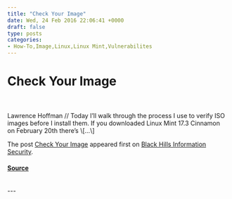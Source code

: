```yaml
---
title: "Check Your Image"
date: Wed, 24 Feb 2016 22:06:41 +0000
draft: false
type: posts
categories: 
- How-To,Image,Linux,Linux Mint,Vulnerabilites
---
```

# Check Your Image

<br/>

<br/>
Lawrence Hoffman // Today I’ll walk through the process I use to verify ISO images before I install them. If you downloaded Linux Mint 17.3 Cinnamon on February 20th there’s \[…\]

The post [Check Your Image](https://www.blackhillsinfosec.com/check-your-image/) appeared first on [Black Hills Information Security](https://www.blackhillsinfosec.com).

#### [Source](https://www.blackhillsinfosec.com/check-your-image/)

<br/>
---
